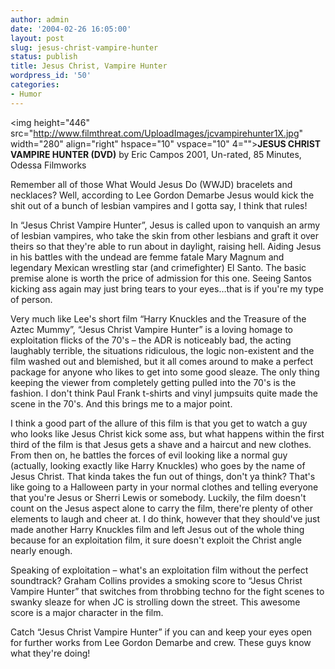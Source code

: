 ```yaml
---
author: admin
date: '2004-02-26 16:05:00'
layout: post
slug: jesus-christ-vampire-hunter
status: publish
title: Jesus Christ, Vampire Hunter
wordpress_id: '50'
categories:
- Humor
---
```

<img height="446" src="http://www.filmthreat.com/UploadImages/jcvampirehunter1X.jpg" width="280" align="right" hspace="10" vspace="10" 4=""><b>JESUS CHRIST VAMPIRE  HUNTER (DVD)</b>
by Eric  Campos
 2001, Un-rated, 85 Minutes, Odessa  Filmworks
 <p>Remember all of those What Would Jesus Do (WWJD) bracelets and necklaces? Well, according to Lee Gordon Demarbe Jesus would kick the shit out of a bunch of lesbian vampires and I gotta say, I think that rules!</p><p>In “Jesus Christ Vampire Hunter”, Jesus is called upon to vanquish an army of lesbian vampires, who take the skin from other lesbians and graft it over theirs so that they're able to run about in daylight, raising hell. Aiding Jesus in his battles with the undead are femme fatale Mary Magnum and legendary Mexican wrestling star (and crimefighter) El Santo. The basic premise alone is worth the price of admission for this one. Seeing Santos kicking ass again may just bring tears to your eyes…that is if you're my type of person.</p> <p>Very much like Lee's short film “Harry Knuckles and the Treasure of the Aztec Mummy”, “Jesus Christ Vampire Hunter” is a loving homage to exploitation flicks of the 70's – the ADR is noticeably bad, the acting laughably terrible, the situations ridiculous, the logic non-existent and the film washed out and blemished, but it all comes around to make a perfect package for anyone who likes to get into some good sleaze. The only thing keeping the viewer from completely getting pulled into the 70's is the fashion. I don't think Paul Frank t-shirts and vinyl jumpsuits quite made the scene in the 70's. And this brings me to a major point. </p> <p>I think a good part of the allure of this film is that you get to watch a guy who looks like Jesus Christ kick some ass, but what happens within the first third of the film is that Jesus gets a shave and a haircut and new clothes. From then on, he battles the forces of evil looking like a normal guy (actually, looking exactly like Harry Knuckles) who goes by the name of Jesus Christ. That kinda takes the fun out of things, don't ya think? That's like going to a Halloween party in your normal clothes and telling everyone that you're Jesus or Sherri Lewis or somebody. Luckily, the film doesn't count on the Jesus aspect alone to carry the film, there're plenty of other elements to laugh and cheer at. I do think, however that they should've just made another Harry Knuckles film and left Jesus out of the whole thing because for an exploitation film, it sure doesn't exploit the Christ angle nearly enough. </p> <p>Speaking of exploitation – what's an exploitation film without the perfect soundtrack? Graham Collins provides a smoking score to “Jesus Christ Vampire Hunter” that switches from throbbing techno for the fight scenes to swanky sleaze for when JC is strolling down the street. This awesome score is a major character in the film. </p> <p>Catch “Jesus Christ Vampire Hunter” if you can and keep your eyes open for further works from Lee Gordon Demarbe and crew. These guys know what they're doing!
</p>
